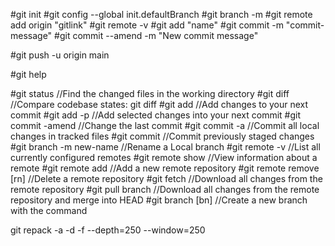 #git init
#git config --global init.defaultBranch <name>
#git branch -m <name>
#git remote add origin "gitlink"
#git remote -v
#git add "name"
#git commit -m "commit-message"
#git commit --amend -m "New commit message"

#git push -u origin main

#git help

#git status		//Find the changed files in the working directory
#git diff		//Compare codebase states: git diff
#git add			//Add changes to your next commit
#git add -p		//Add selected changes into your next commit
#git commit -amend	//Change the last commit
#git commit -a		//Commit all local changes in tracked files
#git commit		//Commit previously staged changes
#git branch -m new-name	//Rename a Local branch
#git remote -v		//List all currently configured remotes
#git remote show		//View information about a remote
#git remote add		//Add a new remote repository
#git remote remove [rn]	//Delete a remote repository
#git fetch		//Download all changes from the remote repository
#git pull branch		//Download all changes from the remote repository and merge into HEAD
#git branch [bn]		//Create a new branch with the command

git repack -a -d -f --depth=250 --window=250

